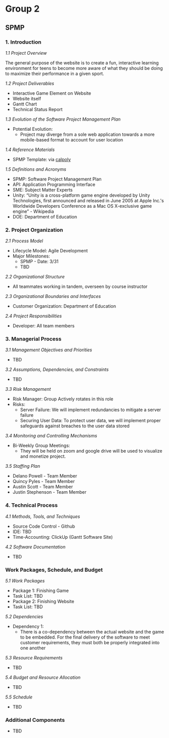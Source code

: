 # Group 2
## SPMP
### 1. Introduction
*1.1 Project Overview*

  The general purpose of the website is to create a fun, interactive learning environment for teens to become more aware of what they should be doing to maximize their performance in a given sport. 
  
*1.2 Project Deliverables*
- Interactive Game Element on Website
- Website itself
- Gantt Chart
- Technical Status Report

*1.3 Evolution of the Software Project Management Plan*
- Potential Evolution:
  - Project may diverge from a sole web application towards a more mobile-based format to account for user location
  
*1.4 Reference Materials*
  - SPMP Template: via [calpoly](!http://users.csc.calpoly.edu/~jdalbey/205/Mgmt/SPMP) 
  
*1.5 Definitions and Acronyms*
- SPMP: Software Project Management Plan
- API: Application Programming Interface
- SME: Subject Matter Experts
- Unity: “Unity is a cross-platform game engine developed by Unity Technologies, first announced and released in June 2005 at Apple Inc.'s Worldwide Developers Conference as a Mac OS X-exclusive game engine” - Wikipedia
- DOE: Department of Education

### 2. Project Organization

*2.1 Process Model*
- Lifecycle Model: Agile Development
- Major Milestones: 
  - SPMP - Date: 3/31 
  - TBD
  
*2.2 Organizational Structure*
- All teammates working in tandem, overseen by course instructor

*2.3 Organizational Boundaries and Interfaces*
- Customer Organization: Department of Education

*2.4 Project Responsibilities*
- Developer: All team members

### 3. Managerial Process

*3.1 Management Objectives and Priorities*
- TBD

*3.2 Assumptions, Dependencies, and Constraints*
- TBD

*3.3 Risk Management*
- Risk Manager: Group Actively rotates in this role
- Risks:
  - Server Failure: We will implement redundancies to mitigate a server failure
  - Securing User Data: To protect user data, we will implement proper safeguards against breaches to the user data stored
  
*3.4 Monitoring and Controlling Mechanisms*
- Bi-Weekly Group Meetings:
  - They will be held on zoom and google drive will be used to visualize and monetize project.
  
*3.5 Staffing Plan*
- Delano Powell - Team Member
- Quincy Pyles - Team Member
- Austin Scott - Team Member
- Justin Stephenson - Team Member

### 4. Technical Process

*4.1 Methods, Tools, and Techniques*
- Source Code Control - Github
- IDE: TBD
- Time-Accounting: ClickUp (Gantt Software Site)

*4.2 Software Documentation*
- TBD

### Work Packages, Schedule, and Budget

*5.1 Work Packages*
- Package 1: Finishing Game
- Task List: TBD
- Package 2: Finishing Website
- Task List: TBD

*5.2 Dependencies*
- Dependency 1:
  - There is a co-dependency between the actual website and the game to be embedded. For the final delivery of the software to meet customer requirements, they must both be properly integrated into one another

*5.3 Resource Requirements*
- TBD

*5.4 Budget and Resource Allocation*
- TBD

*5.5 Schedule*
- TBD

### Additional Components
- TBD

